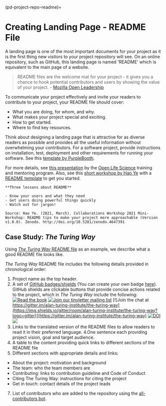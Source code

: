 (pd-project-repo-readme)=
# Creating Landing Page - README File

A landing page is one of the most important documents for your project as it is the first thing new visitors to your project repository will see.
On an online repository, such as GitHub, this landing page is named 'README' which is equivalent to the main page of a website.

> README files are the welcome mat for your project - it gives you a chance to hook potential contributors and users by showing the value of your project. - [Mozilla Open Leadership](https://mozilla.github.io/open-leadership-training-series/articles/opening-your-project/write-a-great-project-readme/)

To communicate your project effectively and invite your readers to contribute to your project, your README file should cover:
* What you are doing, for whom, and why.
* What makes your project special and exciting.
* How to get started.
* Where to find key resources.

Think about designing a landing page that is attractive for as diverse readers as possible and provides all the useful information without overwhelming your contributors.
For a software project, provide instructions on installation, test, deployment and other requirements for running your software.
See this [template by PurpleBooth](https://github.com/PurpleBooth/a-good-readme-template).

For more details, see [this presentation](https://docs.google.com/presentation/d/e/2PACX-1vTvwtT3GddLaDr8J4ZEf8TkufiN_Wn1Kgv2xu6YSH8hgocb6LJ_WB82OzfcPeJ0b09_xyMOMSft7-Gq/pub?start=false&loop=false&delayms=3000) by the [Open Life Science](https://openlifesci.org/) training and mentoring program.
Also, see this [short workshop by Hao Ye](https://ha0ye.github.io/CW21-README-tips/) with a [README template](https://ha0ye.github.io/CW21-README-tips/template_README.html) to get you started.

```{note}
**Three lessons about README**

- Know your users and what they need
- Get users doing powerful things quickly
- Watch out for jargon!

Source: Hao Ye. (2021, March). Collaborations Workshop 2021 Mini-Workshop: README tips to make your project more approachable (Version v1.0.0). Zenodo. http://doi.org/10.5281/zenodo.4647391
```

## Case Study: _The Turing Way_

Using [_The Turing Way_ README file](https://github.com/alan-turing-institute/the-turing-way/blob/master/README.md) as an example, we describe what a good README file looks like. 

_The Turing Way_ README file includes the following details provided in chronological order:
1. Project name as the top header.
2. A set of [GitHub badges/shields](https://github.com/badges/shields) (You can create your own badge [here](https://shields.io/)).
GitHub shields are clickable buttons that provide concise actions related to the project, which in _The Turing Way_ include the following:
[![Read the book](https://img.shields.io/badge/read-the%20book-blue.svg)](https://the-turing-way.netlify.com)
[![Join our tinyletter mailing list](https://img.shields.io/badge/receive-our%20newsletter%20❤%EF%B8%8F-blueviolet.svg)](https://tinyletter.com/TuringWay)
[![Join the chat at https://gitter.im/alan-turing-institute/the-turing-way](https://img.shields.io/gitter/room/alan-turing-institute/the-turing-way?logo=gitter)](https://gitter.im/alan-turing-institute/the-turing-way)
[![DOI](https://zenodo.org/badge/DOI/10.5281/zenodo.3233853.svg)](https://doi.org/10.5281/zenodo.3233853)
[![](https://img.shields.io/static/v1?label=TuringWay&message=I%20want%20to%20contribute!&color=yellow&logo=data%3Aimage%2Fpng%3Bbase64%2CiVBORw0KGgoAAAANSUhEUgAAABAAAAAQCAYAAAAf8%2F9hAAACYklEQVQ4jXXTy09TQRTH8f5VPhI1xoVxYURNAFcmRleaGDdGXQlKAYkLUARNfICoScGKpTyE3t5bkKD2AUQepUXB0gcgLTalD9rema8LKRVrT3I2k%2Fl95kwyY6BMfQiFqHaoVDlUBoJBZJl9hn8XRsIhqh0abd55tnWdrBA8WfBSpakMhUqhXUCJhKl2aLR65%2FEtLeGc%2BYoy5aHf46bX7cThctK%2BAw2HQkVAW41wzqHRMjNNRteR%2BQzGjg5udZtQ47FiO50gdLZ1nVbvPNUOFSUSxnB4sJ%2F0TjCTTjHk%2BoJl%2BRtqPEaL6zMH79Rw0dyDVVURqRgyn0EkN8jkshwZGsBQodgQyQ2kyDPsce859drjdqLRKE0D%2FZhHR5F6DpHc2B3%2FjF3BcFqxARIpBXXmt9ii67vAYDhIr8fNx0UfE3OzzC0sIHIpxNYqSPEHqFBsiFQMkU3h8vs5%2FvABTeNje6BCj%2FxcwzLlIZHYROq5v4EoIr2JyCbJ57Kobjd3u7o41v4I68pyCfTGrhSvUKHYAJD5bcTWGjKbJJdO4A8E6JyexP4rWgK8Vkb2AjK7hcxnmZybxfF9kff%2BhZJQofvXwhg7O4vAfU2l79ME79xOrjY3c9ZYVzZs8nvZf6%2BRQCRCTgiODg1iCK6vc6WtjZM1tzlRW8sNa99%2Fx64fH%2BNAQz0un49nfh%2BVmspAcKX4lKWUbMbjXOg2cf3Vy%2BLIoRWqekxc7nhB6%2FQ0lZqKJRBAyjKfKZFIcKixgVPPn3LTamFfUyPne7qp1Oz0Bn4g5d7vVAIUamJ2FqPZzCW7gvlHabBQvwE2XnlAiFRrOwAAAABJRU5ErkJggg%3D%3D)](https://github.com/alan-turing-institute/the-turing-way/blob/master/CONTRIBUTING.md)
3. Links to the translated version of the README files to allow readers to read it in their preferred language.
4.One sentence each providing project vision, goal and target audience.
5. A table to the content providing quick links to different sections of the README file 
6. Different sections with appropriate details and links:
  - About the project: motivation and background
  - The team: who the team members are
  - Contributing: links to contribution guideline and Code of Conduct
  - Citing The Turing Way: instructions for citing the project
  - Get in touch: contact details of the project leads
7. List of contributors who are added to the repository using the [all-contributors bot](https://allcontributors.org).

